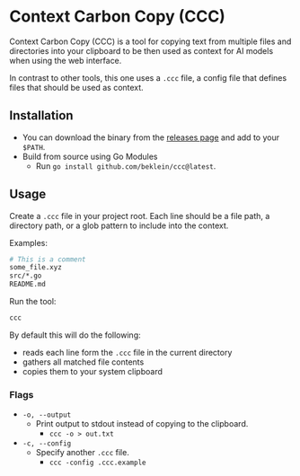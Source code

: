 # Context Carbon Copy (CCC)

Context Carbon Copy (CCC) is a tool for copying text from multiple files and directories into your clipboard to be then used as context for AI models when using the web interface.

In contrast to other tools, this one uses a `.ccc` file, a config file that defines files that should be used as context.

## Installation

- You can download the binary from the [releases page](https://github.com/beklein/ccc/releases) and add to your `$PATH`.
- Build from source using Go Modules
  - Run `go install github.com/beklein/ccc@latest`.

## Usage

Create a `.ccc` file in your project root.
Each line should be a file path, a directory path, or a glob pattern to include into the context.

Examples:

```bash
# This is a comment
some_file.xyz
src/*.go
README.md
```

Run the tool:

```bash
ccc
```

By default this will do the following:
- reads each line form the `.ccc` file in the current directory
- gathers all matched file contents
- copies them to your system clipboard

### Flags

- `-o, --output`
  - Print output to stdout instead of copying to the clipboard.
    - `ccc -o > out.txt`
- `-c, --config`
  - Specify another `.ccc` file.
    - `ccc -config .ccc.example`